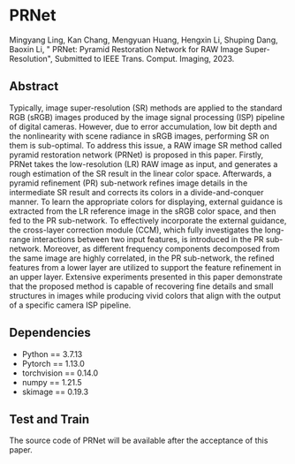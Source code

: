 # PRNet

Mingyang Ling, Kan Chang, Mengyuan Huang, Hengxin Li, Shuping Dang, Baoxin Li, " PRNet: Pyramid Restoration Network for RAW Image Super-Resolution", Submitted to IEEE Trans. Comput. Imaging, 2023.

## Abstract
Typically, image super-resolution (SR) methods are applied to the standard RGB (sRGB) images produced by the image signal processing (ISP) pipeline of digital cameras.
However, due to error accumulation, low bit depth and the nonlinearity with scene radiance in sRGB images, performing SR on them is sub-optimal. To address this issue, a RAW image SR method called pyramid restoration network (PRNet) is proposed in this paper. Firstly, PRNet takes the low-resolution (LR) RAW image as input, and generates a rough estimation of the SR result in the linear color space. Afterwards, a pyramid refinement (PR) sub-network refines image details in the intermediate SR result and corrects its colors in a divide-and-conquer manner. To learn the appropriate colors for displaying, external guidance is extracted from the LR reference image in the sRGB color space, and then fed to the PR sub-network. To effectively incorporate the external guidance, the cross-layer correction module (CCM), which fully investigates the long-range interactions between two input features, is introduced in the PR sub-network. Moreover, as different frequency components decomposed from the same image are highly correlated, in the PR sub-network, the refined features from a lower layer are utilized to support the feature refinement in an upper layer. Extensive experiments presented in this paper demonstrate that the proposed method is capable of recovering fine details and small structures in images while producing vivid colors that align with the output of a specific camera ISP pipeline.

## Dependencies
* Python == 3.7.13
* Pytorch == 1.13.0
* torchvision == 0.14.0
* numpy == 1.21.5
* skimage == 0.19.3

## Test and Train 

The source code of PRNet will be available after the acceptance of this paper.
